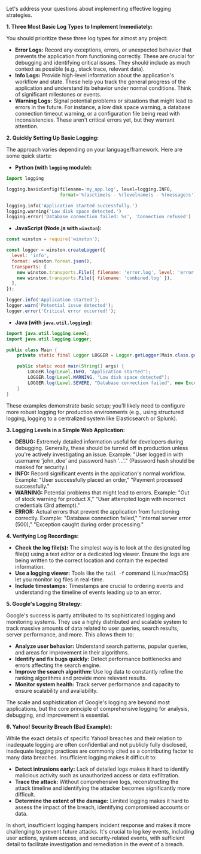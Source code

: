 Let's address your questions about implementing effective logging strategies.

**1. Three Most Basic Log Types to Implement Immediately:**

You should prioritize these three log types for almost any project:

* **Error Logs:** Record any exceptions, errors, or unexpected behavior that prevents the application from functioning correctly.  These are crucial for debugging and identifying critical issues.  They should include as much context as possible (e.g., stack trace, relevant data).
* **Info Logs:**  Provide high-level information about the application's workflow and state.  These help you track the general progress of the application and understand its behavior under normal conditions. Think of significant milestones or events.
* **Warning Logs:**  Signal potential problems or situations that might lead to errors in the future.  For instance, a low disk space warning, a database connection timeout warning, or a configuration file being read with inconsistencies. These aren't critical errors yet, but they warrant attention.


**2. Quickly Setting Up Basic Logging:**

The approach varies depending on your language/framework. Here are some quick starts:

* **Python (with `logging` module):**

```python
import logging

logging.basicConfig(filename='my_app.log', level=logging.INFO, 
                    format='%(asctime)s - %(levelname)s - %(message)s')

logging.info('Application started successfully.')
logging.warning('Low disk space detected.')
logging.error('Database connection failed: %s', 'Connection refused') 
```

* **JavaScript (Node.js with `winston`):**

```javascript
const winston = require('winston');

const logger = winston.createLogger({
  level: 'info',
  format: winston.format.json(),
  transports: [
    new winston.transports.File({ filename: 'error.log', level: 'error' }),
    new winston.transports.File({ filename: 'combined.log' }),
  ],
});

logger.info('Application started');
logger.warn('Potential issue detected');
logger.error('Critical error occurred!');

```

* **Java (with `java.util.logging`):**

```java
import java.util.logging.Level;
import java.util.logging.Logger;

public class Main {
    private static final Logger LOGGER = Logger.getLogger(Main.class.getName());

    public static void main(String[] args) {
        LOGGER.log(Level.INFO, "Application started");
        LOGGER.log(Level.WARNING, "Low disk space detected");
        LOGGER.log(Level.SEVERE, "Database connection failed", new Exception("Connection error"));
    }
}
```

These examples demonstrate basic setup; you'll likely need to configure more robust logging for production environments (e.g., using structured logging, logging to a centralized system like Elasticsearch or Splunk).

**3. Logging Levels in a Simple Web Application:**

* **DEBUG:**  Extremely detailed information useful for developers during debugging.  Generally, these should be turned off in production unless you're actively investigating an issue.  Example:  "User logged in with username 'john_doe' and password hash '...'."  (Password hash should be masked for security.)
* **INFO:**  Record significant events in the application's normal workflow. Example: "User successfully placed an order," "Payment processed successfully."
* **WARNING:**  Potential problems that might lead to errors. Example:  "Out of stock warning for product X,"  "User attempted login with incorrect credentials (3rd attempt)."
* **ERROR:**  Actual errors that prevent the application from functioning correctly.  Example: "Database connection failed," "Internal server error (500)," "Exception caught during order processing."


**4. Verifying Log Recordings:**

* **Check the log file(s):**  The simplest way is to look at the designated log file(s) using a text editor or a dedicated log viewer.  Ensure the logs are being written to the correct location and contain the expected information.
* **Use a logging viewer:** Tools like the `tail -f` command (Linux/macOS) let you monitor log files in real-time.
* **Include timestamps:**  Timestamps are crucial to ordering events and understanding the timeline of events leading up to an error.


**5. Google's Logging Strategy:**

Google's success is partly attributed to its sophisticated logging and monitoring systems.  They use a highly distributed and scalable system to track massive amounts of data related to user queries, search results, server performance, and more.  This allows them to:

* **Analyze user behavior:** Understand search patterns, popular queries, and areas for improvement in their algorithms.
* **Identify and fix bugs quickly:**  Detect performance bottlenecks and errors affecting the search engine.
* **Improve the search algorithm:**   Use log data to constantly refine the ranking algorithms and provide more relevant results.
* **Monitor system health:** Track server performance and capacity to ensure scalability and availability.

The scale and sophistication of Google's logging are beyond most applications, but the core principle of comprehensive logging for analysis, debugging, and improvement is essential.


**6. Yahoo! Security Breach (Bad Example):**

While the exact details of specific Yahoo! breaches and their relation to inadequate logging are often confidential and not publicly fully disclosed, inadequate logging practices are commonly cited as a contributing factor to many data breaches.  Insufficient logging makes it difficult to:

* **Detect intrusions early:**  Lack of detailed logs makes it hard to identify malicious activity such as unauthorized access or data exfiltration.
* **Trace the attack:**  Without comprehensive logs, reconstructing the attack timeline and identifying the attacker becomes significantly more difficult.
* **Determine the extent of the damage:**  Limited logging makes it hard to assess the impact of the breach, identifying compromised accounts or data.

In short, insufficient logging hampers incident response and makes it more challenging to prevent future attacks.  It's crucial to log key events, including user actions, system access, and security-related events, with sufficient detail to facilitate investigation and remediation in the event of a breach.
